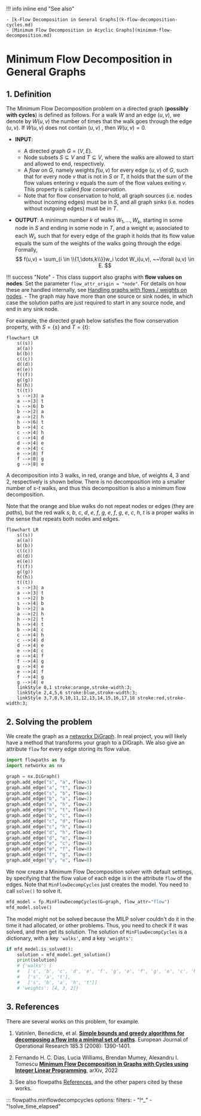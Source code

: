 !!! info inline end "See also"

    - [k-Flow Decomposition in General Graphs](k-flow-decomposition-cycles.md)
    - [Minimum Flow Decomposition in Acyclic Graphs](minimum-flow-decomposition.md)

# Minimum Flow Decomposition in General Graphs

## 1. Definition

The Minimum Flow Decomposition problem on a directed graph (**possibly with cycles**) is defined as follows. For a walk $W$ and an edge $(u,v)$, we denote by $W(u,v)$ the number of times that the walk goes through the edge $(u,v)$. If $W(u,v)$ does not contain $(u,v)$ , then $W(u,v) = 0$.

- **INPUT**: 

    - A directed graph $G = (V,E)$.
    - Node subsets $S \subseteq V$ and $T \subseteq V$, where the walks are allowed to start and allowed to end, respectively.
    - A *flow* on $G$, namely weights $f(u,v)$ for every edge $(u,v)$ of $G$, such that for every node $v$ that is not in $S$ or $T$, it holds that the sum of the flow values entering $v$ equals the sum of the flow values exiting $v$. This property is called *flow conservation*. 
    - Note that for flow conservation to hold, all graph sources (i.e. nodes without incoming edges) must be in $S$, and all graph sinks (i.e. nodes without outgoing edges) must be in $T$.

- **OUTPUT**: A minimum number $k$ of walks $W_1,\dots,W_k$, starting in some node in $S$ and ending in some node in $T$, and a weight $w_i$ associated to each $W_i$, such that for every edge of the graph it holds that its flow value equals the sum of the weights of the walks going through the edge. Formally, 
$$
f(u,v) = \sum_{i \in \\{1,\dots,k\\}}w_i \cdot W_i(u,v), ~~\forall (u,v) \in E.
$$

!!! success "Note"
    - This class support also graphs with **flow values on nodes**. Set the parameter `flow_attr_origin = "node"`. For details on how these are handled internally, see [Handling graphs with flows / weights on nodes](node-expanded-digraph.md).
    - The graph may have more than one source or sink nodes, in which case the solution paths are just required to start in any source node, and end in any sink node.

For example, the directed graph below satisfies the flow conservation property, with $S = \{s\}$ and $T = \{t\}$:
``` mermaid
flowchart LR
    s((s))
    a((a))
    b((b))
    c((c))
    d((d))
    e((e))
    f((f))
    g((g))
    h((h))
    t((t))
    s -->|3| a
    a -->|3| t
    s -->|6| b
    b -->|2| a
    a -->|2| h
    h -->|6| t
    b -->|4| c
    c -->|4| h
    c -->|4| d
    d -->|4| e
    e -->|4| c
    e -->|8| f
    f -->|8| g
    g -->|8| e
```

A decomposition into 3 walks, in red, orange and blue, of weights 4, 3 and 2, respectively is shown below. There is no decomposition into a smaller number of $s$-$t$ walks, and thus this decomposition is also a minimum flow decomposition.

Note that the orange and blue walks do not repeat nodes or edges (they are *paths*), but the red walk $s$, $b$, $c$, $d$, $e$, $f$, $g$, $e$, $f$, $g$, $e$, $c$, $h$, $t$ is a proper walks in the sense that repeats both nodes and edges.
``` mermaid
flowchart LR
    s((s))
    a((a))
    b((b))
    c((c))
    d((d))
    e((e))
    f((f))
    g((g))
    h((h))
    t((t))
    s -->|3| a
    a -->|3| t
    s -->|2| b
    s -->|4| b
    b -->|2| a
    a -->|2| h
    h -->|2| t
    h -->|4| t
    b -->|4| c
    c -->|4| h
    c -->|4| d
    d -->|4| e
    e -->|4| c
    e -->|4| f
    f -->|4| g
    g -->|4| e
    e -->|4| f
    f -->|4| g
    g -->|4| e
    linkStyle 0,1 stroke:orange,stroke-width:3;
    linkStyle 2,4,5,6 stroke:blue,stroke-width:3;
    linkStyle 3,7,8,9,10,11,12,13,14,15,16,17,18 stroke:red,stroke-width:3;
```

## 2. Solving the problem

We create the graph as a [networkx DiGraph](https://networkx.org/documentation/stable/reference/classes/digraph.html). In real project, you will likely have a method that transforms your graph to a DiGraph. We also give an attribute `flow` for every edge storing its flow value.

``` python
import flowpaths as fp
import networkx as nx

graph = nx.DiGraph()
graph.add_edge("s", "a", flow=3)
graph.add_edge("a", "t", flow=3)
graph.add_edge("s", "b", flow=6)
graph.add_edge("b", "a", flow=2)
graph.add_edge("a", "h", flow=2)
graph.add_edge("h", "t", flow=6)
graph.add_edge("b", "c", flow=4)
graph.add_edge("c", "d", flow=4)
graph.add_edge("c", "h", flow=4)
graph.add_edge("d", "h", flow=0)
graph.add_edge("d", "e", flow=4)
graph.add_edge("e", "c", flow=4)
graph.add_edge("e", "f", flow=8)
graph.add_edge("f", "g", flow=8)
graph.add_edge("g", "e", flow=8)
```
We now create a Minimum Flow Decomposition solver with default settings, by specifying that the flow value of each edge is in the attribute `flow` of the edges. Note that `MinFlowDecompCycles` just creates the model. You need to call `solve()` to solve it.

``` python
mfd_model = fp.MinFlowDecompCycles(G=graph, flow_attr="flow")
mfd_model.solve()
```

The model might not be solved because the MILP solver couldn't do it in the time it had allocated, or other problems. Thus, you need to check if it was solved, and then get its solution. The solution of `MinFlowDecompCycles` is a dictionary, with a key `'walks'`, and a key `'weights'`:

``` python
if mfd_model.is_solved():
    solution = mfd_model.get_solution()
    print(solution)
    # {'walks': [
    #   ['s', 'b', 'c', 'd', 'e', 'f', 'g', 'e', 'f', 'g', 'e', 'c', 'h', 't'], 
    #   ['s', 'a', 't'], 
    #   ['s', 'b', 'a', 'h', 't']]
    # 'weights': [4, 3, 2]}
```

## 3. References

There are several works on this problem, for example.

1. Vatinlen, Benedicte, et al. [**Simple bounds and greedy algorithms for decomposing a flow into a minimal set of paths**](https://fc.isima.fr/~mahey/ejor_2008.pdf). European Journal of Operational Research 185.3 (2008): 1390-1401.

2. Fernando H. C. Dias, Lucia Williams, Brendan Mumey, Alexandru I. Tomescu [**Minimum Flow Decomposition in Graphs with Cycles using Integer Linear Programming**](https://arxiv.org/abs/2209.00042), arXiv, 2022

3. See also flowpaths [References](references.md), and the other papers cited by these works.

::: flowpaths.minflowdecompcycles
    options:
      filters: 
        - "!^_"
        - "!solve_time_elapsed"